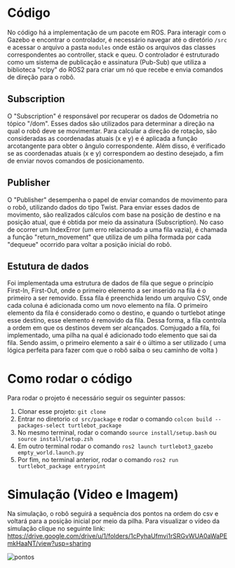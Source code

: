 # Código

No código há a implementação de um pacote em ROS. Para interagir com o Gazebo e encontrar o controlador, é necessário navegar até o diretório ```/src``` e acessar o arquivo a pasta ```modules``` onde estão os arquivos das classes correspondentes ao controller, stack e queu. O controlador é estruturado como um sistema de publicação e assinatura (Pub-Sub) que utiliza a biblioteca "rclpy" do ROS2 para criar um nó que recebe e envia comandos de direção para o robô. 

## Subscription
O "Subscription" é responsável por recuperar os dados de Odometria no tópico "/dom". Esses dados são utilizados para determinar a direção na qual o robô deve se movimentar. Para calcular a direção de rotação, são consideradas as coordenadas atuais (x e y) e é aplicada a função arcotangente para obter o ângulo correspondente. Além disso, é verificado se as coordenadas atuais (x e y) correspondem ao destino desejado, a fim de enviar novos comandos de posicionamento.

## Publisher
O "Publisher" desempenha o papel de enviar comandos de movimento para o robô, utilizando dados do tipo Twist. Para enviar esses dados de movimento, são realizados cálculos com base na posição de destino e na posição atual, que é obtida por meio da assinatura (Subscription). No caso de ocorrer um IndexError (um erro relacionado a uma fila vazia), é chamada a função "return_movement" que utiliza de um pilha formada por cada "dequeue" ocorrido para voltar a posição inicial do robô.
## Estutura de dados

Foi implementada uma estrutura de dados de fila que segue o princípio First-In, First-Out, onde o primeiro elemento a ser inserido na fila é o primeiro a ser removido. Essa fila é preenchida lendo um arquivo CSV, onde cada coluna é adicionada como um novo elemento na fila. O primeiro elemento da fila é considerado como o destino, e quando o turtlebot atinge esse destino, esse elemento é removido da fila. Dessa forma, a fila controla a ordem em que os destinos devem ser alcançados. Comjugado a fila, foi implementado, uma pilha na qual é adicionado todo elemento que sai da fila. Sendo assim, o primeiro elemento a sair é o último a ser utilizado ( uma lógica perfeita para fazer com que o robô saiba o seu caminho de volta )

# Como rodar o código

Para rodar o projeto é necessário seguir os seguinter passos:

1. Clonar esse projeto: ```git clone ```
2. Entrar no diretorio ``` cd src/package ``` e rodar o comando ``` colcon build --packages-select turtlebot_package ```
3. No mesmo terminal, rodar o comando ``` source install/setup.bash ``` ou ``` source install/setup.zsh```
5. Em outro terminal rodar o comando ``` ros2 launch turtlebot3_gazebo empty_world.launch.py ```
4. Por fim, no terminal anterior, rodar o comando ``` ros2 run turtlebot_package entrypoint ```

# Simulação (Video e Imagem)

Na simulação, o robô seguirá a sequência dos pontos na ordem do csv e voltará para a posição inicial por meio da pilha. Para visualizar o vídeo da simulação clique no seguinte link: https://drive.google.com/drive/u/1/folders/1cPyhaUfmvi1rSRGvWUA0aWaPEmkHaaNT/view?usp=sharing

![pontos](https://github.com/emanuelemorais/atividades_mod6/assets/99221221/521df04d-67d9-4794-a85e-424c94d49eba)



